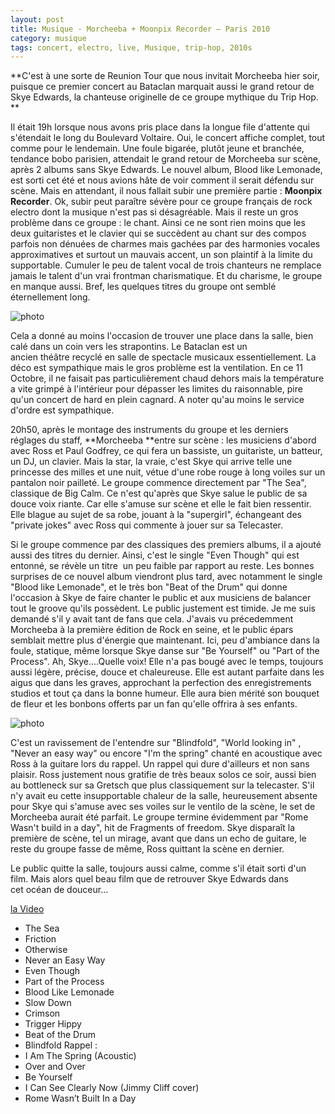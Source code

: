```yaml
---
layout: post
title: Musique - Morcheeba + Moonpix Recorder – Paris 2010
category: musique
tags: concert, electro, live, Musique, trip-hop, 2010s
---
```

**C'est à une sorte de Reunion Tour que nous invitait Morcheeba hier soir, puisque ce premier concert au Bataclan marquait aussi le grand retour de Skye Edwards, la chanteuse originelle de ce groupe mythique du Trip Hop. **

Il était 19h lorsque nous avons pris place dans la longue file d'attente qui s'étendait le long du Boulevard Voltaire. Oui, le concert affiche complet, tout comme pour le lendemain. Une foule bigarée, plutôt jeune et branchée, tendance bobo parisien, attendait le grand retour de Morcheeba sur scène, après 2 albums sans Skye Edwards. Le nouvel album, Blood like Lemonade, est sorti cet été et nous avions hâte de voir comment il serait défendu sur scène. Mais en attendant, il nous fallait subir une première partie : **Moonpix Recorder**. Ok, subir peut paraître sévère pour ce groupe français de rock electro dont la musique n'est pas si désagréable. Mais il reste un gros problème dans ce groupe : le chant. Ainsi ce ne sont rien moins que les deux guitaristes et le clavier qui se succèdent au chant sur des compos parfois non dénuées de charmes mais gachées par des harmonies vocales approximatives et surtout un mauvais accent, un son plaintif à la limite du supportable. Cumuler le peu de talent vocal de trois chanteurs ne remplace jamais le talent d'un vrai frontman charismatique. Et du charisme, le groupe en manque aussi. Bref, les quelques titres du groupe ont semblé éternellement long.

![photo](http://cheziceman.files.wordpress.com/2014/11/morcheebalive3.jpg)


Cela a donné au moins l'occasion de trouver une place dans la salle, bien calé dans un coin vers les strapontins. Le Bataclan est un ancien théâtre recyclé en salle de spectacle musicaux essentiellement. La déco est sympathique mais le gros problème est la ventilation. En ce 11 Octobre, il ne faisait pas particulièrement chaud dehors mais la température a vite grimpé à l'intérieur pour dépasser les limites du raisonnable, pire qu'un concert de hard en plein cagnard. A noter qu'au moins le service d'ordre est sympathique.

20h50, après le montage des instruments du groupe et les derniers réglages du staff, **Morcheeba **entre sur scène : les musiciens d'abord avec Ross et Paul Godfrey, ce qui fera un bassiste, un guitariste, un batteur, un DJ, un clavier. Mais la star, la vraie, c'est Skye qui arrive telle une princesse des milles et une nuit, vétue d'une robe rouge à long voiles sur un pantalon noir pailleté. Le groupe commence directement par "The Sea", classique de Big Calm. Ce n'est qu'après que Skye salue le public de sa douce voix riante. Car elle s'amuse sur scène et elle le fait bien ressentir. Elle blague au sujet de sa robe, jouant à la "supergirl", échangeant des "private jokes" avec Ross qui commente à jouer sur sa Telecaster.

Si le groupe commence par des classiques des premiers albums, il a ajouté aussi des titres du dernier. Ainsi, c'est le single "Even Though" qui est entonné, se révèle un titre  un peu faible par rapport au reste. Les bonnes surprises de ce nouvel album viendront plus tard, avec notamment le single "Blood like Lemonade", et le très bon "Beat of the Drum" qui donne l'occasion à Skye de faire chanter le public et aux musiciens de balancer tout le groove qu'ils possèdent. Le public justement est timide. Je me suis demandé s'il y avait tant de fans que cela. J'avais vu précedemment Morcheeba à la première édition de Rock en seine, et le public épars semblait mettre plus d'énergie que maintenant. Ici, peu d'ambiance dans la foule, statique, même lorsque Skye danse sur "Be Yourself" ou "Part of the Process". Ah, Skye....Quelle voix! Elle n'a pas bougé avec le temps, toujours aussi légère, précise, douce et chaleureuse. Elle est autant parfaite dans les aigus que dans les graves, approchant la perfection des enregistrements studios et tout ça dans la bonne humeur. Elle aura bien mérité son bouquet de fleur et les bonbons offerts par un fan qu'elle offrira à ses enfants.

![photo](http://cheziceman.files.wordpress.com/2014/11/morcheebalive.jpg)

C'est un ravissement de l'entendre sur "Blindfold", "World looking in" ,  "Never an easy way" ou encore "I'm the spring" chanté en acoustique avec Ross à la guitare lors du rappel. Un rappel qui dure d'ailleurs et non sans plaisir. Ross justement nous gratifie de très beaux solos ce soir, aussi bien au bottleneck sur sa Gretsch que plus classiquement sur la telecaster. S'il n'y avait eu cette insupportable chaleur de la salle, heureusement absente pour Skye qui s'amuse avec ses voiles sur le ventilo de la scène, le set de Morcheeba aurait été parfait. Le groupe termine évidemment par "Rome Wasn't build in a day", hit de Fragments of freedom. Skye disparaît la première de scène, tel un mirage, avant que dans un echo de guitare, le reste du groupe fasse de même, Ross quittant la scène en dernier.

Le public quitte la salle, toujours aussi calme, comme s'il était sorti d'un film. Mais alors quel beau film que de retrouver Skye Edwards dans cet océan de douceur...


[la Video](https://www.youtube.com/watch?v=ndwbmAaTuTA)

* The Sea
* Friction
* Otherwise
* Never an Easy Way
* Even Though
* Part of the Process
* Blood Like Lemonade
* Slow Down
* Crimson
* Trigger Hippy
* Beat of the Drum
* Blindfold
Rappel : 
* I Am The Spring (Acoustic)
* Over and Over
* Be Yourself
* I Can See Clearly Now (Jimmy Cliff cover)
* Rome Wasn’t Built In a Day

